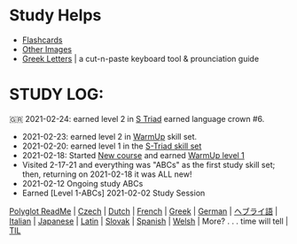 # Study Helps 
* [Flashcards](https://github.com/EO4wellness/T-I-L/tree/main/polyglot/la-otra/Greek/Images/Flash-Cards)
* [Other Images](https://github.com/EO4wellness/T-I-L/tree/main/polyglot/la-otra/Greek/Images) 
* [Greek Letters](https://github.com/EO4wellness/T-I-L/blob/main/polyglot/la-otra/Greek/Greek-Type-Helps.md) | a cut-n-paste keyboard tool & prounciation guide

# STUDY LOG: 
:greece: 2021-02-24: earned level 2 in [S Triad](https://github.com/EO4wellness/T-I-L/blob/main/polyglot/la-otra/Greek/Images/2021-02-24-S-triad.png) earned language crown #6. <br> 
* 2021-02-23: earned level 2 in [WarmUp](https://github.com/EO4wellness/T-I-L/blob/main/polyglot/la-otra/Greek/Images/2021-02-23-level-up.png) skill set. <br>
* 2021-02-20: earned level 1 in the [S-Triad skill set](https://github.com/EO4wellness/T-I-L/blob/main/polyglot/la-otra/Greek/Images/2021-02-20_earned-level1-S-triad.png)<br>
* 2021-02-18: Started [New course](https://github.com/EO4wellness/T-I-L/blob/main/polyglot/la-otra/Greek/Images/20-18-2021_New-Course.jpg) and earned [WarmUp level 1](https://github.com/EO4wellness/T-I-L/blob/main/polyglot/la-otra/Greek/Images/2021-02-18-earned-level1.jpg)<br>
* Visited 2-17-21 and everything was "ABCs" as the first study skill set; then, returning on 2021-02-18 it was ALL new! <br>
* 2021-02-12 Ongoing study ABCs<br>
* Earned [Level 1-ABCs] 2021-02-02 Study Session <br>


[Polyglot ReadMe](https://github.com/EO4wellness/T-I-L/blob/main/polyglot/README.md) | [Czech](https://github.com/EO4wellness/T-I-L/tree/main/polyglot/la-otra/Czech) |  [Dutch](https://github.com/EO4wellness/T-I-L/tree/main/polyglot/la-otra/Dutch) |  [French](https://github.com/EO4wellness/T-I-L/tree/main/polyglot/la-otra/French) | [Greek](https://github.com/EO4wellness/T-I-L/blob/main/polyglot/la-otra/Greek/readme.md) |  [German](https://github.com/EO4wellness/T-I-L/tree/main/polyglot/aleman) |  [ヘブライ語](https://github.com/EO4wellness/T-I-L/tree/main/polyglot/la-otra/%E3%83%98%E3%83%96%E3%83%A9%E3%82%A4%E8%AA%9E) | [Italian](https://github.com/EO4wellness/T-I-L/tree/main/polyglot/italiano) |  [Japanese](https://github.com/EO4wellness/T-I-L/tree/main/polyglot/japon%C3%A9s) | [Latin](https://github.com/EO4wellness/T-I-L/tree/main/polyglot/Latin) | [Slovak](https://github.com/EO4wellness/T-I-L/tree/main/polyglot/eslovaco) | [Spanish](https://github.com/EO4wellness/T-I-L/tree/main/polyglot/espa%C3%B1ol) | [Welsh](https://github.com/EO4wellness/T-I-L/tree/main/polyglot/gales) |  More? . . . time will tell | [TIL](https://github.com/EO4wellness/T-I-L)
